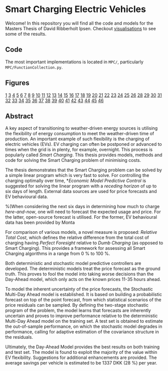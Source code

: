 # Smart Charging Electric Vehicles
Welcome!
In this repository you will find all the code and models for the Masters Thesis of David Ribberholt Ipsen.
Checkout [visualisations](https://davidripsen.github.io/code_Smart_Charging/) to see some of the results.

## Code
The most important implementations is located in `MPC/`, particularly `MPC/FunctionCollection.py`.

## Figures
[1](https://davidripsen.github.io/code_Smart_Charging/_figures/spotprices.html)
[3](https://davidripsen.github.io/code_Smart_Charging/_figures/assumptions_id10885.html)
[4](https://davidripsen.github.io/code_Smart_Charging/_figures/Day-Ahead%20Smart%20Charge%20of%20vehicle%20=%20853_mpc.html)
[5](https://davidripsen.github.io/code_Smart_Charging/_figures/Dumb%20Charge%20of%20vehicle%20=%20853%20(r%20=%200.9)_mpc.html)
[6](https://davidripsen.github.io/code_Smart_Charging/_figures/efficiency_id10885.html)
[7](https://davidripsen.github.io/code_Smart_Charging/_figures/mediods_vs_scenarios.html)
[8](https://davidripsen.github.io/code_Smart_Charging/_figures/Montas%20Smart%20Charge%20(dif.%20plug-in)%20of%20vehicle%20=%20853_mpc.html)
[9](https://davidripsen.github.io/code_Smart_Charging/_figures/Multi-Day%20Smart%20Charge%20(h%20=%204%20days)%20of%20vehicle%20=%20853_mpc.html)
[10](https://davidripsen.github.io/code_Smart_Charging/_figures/Perfect%20Foresight%20of%20vehicle%20=%20853_mpc.html)
[11](https://davidripsen.github.io/code_Smart_Charging/_figures/resultsBoxplot.html)
[12](https://davidripsen.github.io/code_Smart_Charging/_figures/resultsBoxplot2.html)
[13](https://davidripsen.github.io/code_Smart_Charging/_figures/spotprices.html)
[14](https://davidripsen.github.io/code_Smart_Charging/_figures/Stochastic%20Smart%20Charge%20(h%20=%204%20days)%20of%20vehicle%20=%20853_mpc.html)
[15](https://davidripsen.github.io/code_Smart_Charging/_figures/Stochastic-kMediods%20SC%20(h%20=%204%20days)%20of%20vehicle%20=%20853_mpc.html)
[16](https://davidripsen.github.io/code_Smart_Charging/_figures/use_curves_id13923.html)
[17](https://davidripsen.github.io/code_Smart_Charging/_figures/Covariance_matrix_of_residuals_Carnot.html)
[18](https://davidripsen.github.io/code_Smart_Charging/_figures/diurnal_weekly_CABLE_PLUGGED_IN_AT.html)
[19](https://davidripsen.github.io/code_Smart_Charging/_figures/diurnal_weekly_PLANNED_PICKUP_AT.html)
[20](https://davidripsen.github.io/code_Smart_Charging/_figures/diurnal_weekly_RELEASED_AT.html)
[21](https://davidripsen.github.io/code_Smart_Charging/_figures/Histograms_of_residuals_per_timestep_Carnot.gif)
[22](https://davidripsen.github.io/code_Smart_Charging/_figures/Mean_of_residuals_per_timestep_Carnot.html)
[23](https://davidripsen.github.io/code_Smart_Charging/_figures/PlainProfile_id10885.html)
[24](https://davidripsen.github.io/code_Smart_Charging/_figures/PlainProfile_id24727.html)
[25](https://davidripsen.github.io/code_Smart_Charging/_figures/PredictionMovie_Carnot.gif)
[26](https://davidripsen.github.io/code_Smart_Charging/_figures/Samples_from_multivariate_normal_distribution_Carnot.html)
[28](https://davidripsen.github.io/code_Smart_Charging/_figures/Day-Ahead_Smart_Charge_of_vehicle_=_26305_mpc.html)
[29](https://davidripsen.github.io/code_Smart_Charging/_figures/Dumb_Charge_of_vehicle_=_26305_(r_=_0.88)_mpc.html)
[30](https://davidripsen.github.io/code_Smart_Charging/_figures/infeasibles.html)
[31](https://davidripsen.github.io/code_Smart_Charging/_figures/Multi-Day_Smart_Charge_(h_=_3_days)_of_vehicle_=_26305_mpc.html)
[32](https://davidripsen.github.io/code_Smart_Charging/_figures/Perfect_Foresight_of_vehicle_=_26305_mpc.html)
[33](https://davidripsen.github.io/code_Smart_Charging/_figures/perfectpriceRTC.html)
[34](https://davidripsen.github.io/code_Smart_Charging/_figures/perfectPriceUsageRTC.html)
[35](https://davidripsen.github.io/code_Smart_Charging/_figures/perfectUsageRTC.html)
[36](https://davidripsen.github.io/code_Smart_Charging/_figures/PlainProfile_id24727.html)
[37](https://davidripsen.github.io/code_Smart_Charging/_figures/randomtestresultsRTC.html)
[38](https://davidripsen.github.io/code_Smart_Charging/_figures/randomtestresultsTC.html)
[39](https://davidripsen.github.io/code_Smart_Charging/_figures/resultsGridSearchRTC.html)
[40](https://davidripsen.github.io/code_Smart_Charging/_figures/resultsGridSearchTotalCosts.html)
[41](https://davidripsen.github.io/code_Smart_Charging/_figures/Samples_from_multivariate_normal_distribution_Carnot.html)
[42](https://davidripsen.github.io/code_Smart_Charging/_figures/spotprices.html)
[43](https://davidripsen.github.io/code_Smart_Charging/_figures/Stochastic_Smart_Charge_(h_=_3_days)_of_vehicle_=_26305_mpc.html)
[44](https://davidripsen.github.io/code_Smart_Charging/_figures/testresultsRTC.html)
[45](https://davidripsen.github.io/code_Smart_Charging/_figures/testresultsTC.html)
[46](https://davidripsen.github.io/code_Smart_Charging/_figures/Covariance_matrix_of_residuals_Carnot.html)




## Abstract
A key aspect of transitioning to weather-driven energy sources is utilising the flexibility of energy consumption to meet the weather-driven time of production. An important example of such flexibility is the charging of electric vehicles (EVs). EV charging can often be postponed or advanced to times when the grid is in plenty, for example, overnight. This process is popularly called *Smart Charging*. This thesis provides models, methods and code for solving the Smart Charging problem of minimising costs.

The thesis demonstrates that the Smart Charging problem can be solved by a simple linear program which is very fast to solve. For controlling the charging optimally over time, **Economic Model Predictive Control* is suggested for solving the linear program with a *receding horizon* of up to six days of length. External data sources are used for price forecasts and EV behavioural data.

%(When considering the next six days in determining how much to charge *here-and-now*, one will need to forecast the expected usage and price. For the latter, open-source forecast is utilised. For the former, EV behavioural data has been provided by Monta

For comparison of various models, a novel measure is proposed: *Relative Total Cost*, which defines the relative difference from the total cost of charging having *Perfect Foresight* relative to *Dumb Charging* (as opposed to Smart Charging). This provides a framework for assessing all Smart Charging algorithms in a range from 0 % to 100 %.

Both deterministic and stochastic model predictive controllers are developed. The deterministic models treat the price forecast as the ground truth. This proves to fool the model into taking worse decisions than the Day-Ahead model, which only acts on the known prices 11-35 hours ahead.

To model the inherent uncertainty of the price forecasts, the Stochastic Multi-Day Ahead model is established. It is based on building a probabilistic forecast on top of the point forecast, from which statistical scenarios of the price residuals can be sampled. By defining the two-stage stochastic program of the problem, the model learns that forecasts are inherently uncertain and proves to improve performance relative to the deterministic Multi-Day Ahead model on the training set. A test set is obtained to estimate the out-of-sample performance, on which the stochastic model degrades in performance, calling for adaptive estimation of the covariance structure in the residuals. 

Ultimately, the Day-Ahead Model provides the best results on both training and test set. The model is found to exploit the majority of the value within EV flexibility. Suggestions for additional enhancements are provided. The average savings per vehicle is estimated to be 1337 DKK (28 %) per year.

